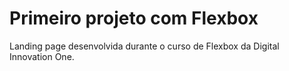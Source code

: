 # Primeiro projeto com Flexbox
Landing page desenvolvida durante o curso de Flexbox da Digital Innovation One.




